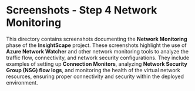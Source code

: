 # Screenshots - Step 4 Network Monitoring

This directory contains screenshots documenting the **Network Monitoring** phase of the **InsightScape** project. These screenshots highlight the use of **Azure Network Watcher** and other network monitoring tools to analyze the traffic flow, connectivity, and network security configurations. They include examples of setting up **Connection Monitors**, analyzing **Network Security Group (NSG) flow logs**, and monitoring the health of the virtual network resources, ensuring proper connectivity and security within the deployed environment.
